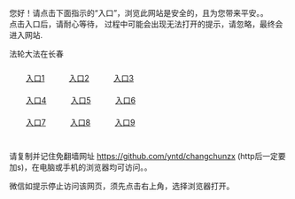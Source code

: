 您好！请点击下面指示的“入口”，浏览此网站是安全的，且为您带来平安。。 <br/>
点击入口后，请耐心等待， 过程中可能会出现无法打开的提示，请忽略，最终会进入网站. </br>

法轮大法在长春<br/>
<div style="padding:10px"><a style="margin:20px" target="_blank" href="https://d273t4xpn3m1zz.cloudfront.net/2Qpsp?wstzgqyg" id="ccLink1" rel="nofollow">入口1</a> <a target="_blank" style="margin:20px" href="https://d35pc6tvoq87ah.cloudfront.net/2Qpsp?sgtfkhj" id="ccLink2" rel="nofollow">入口2</a> <a style="margin:20px" target="_blank" href="https://d1qjk9rt98mvbp.cloudfront.net/2Qpsp?sgcxh" id="ccLink3" rel="nofollow">入口3</a></div>

<div style="padding:10px" ><a style="margin:20px" target="_blank" href="https://d273t4xpn3m1zz.cloudfront.net/2Qpsp?wstzgqyg" id="ccLink4" rel="nofollow">入口4</a> <a style="margin:20px" href="https://d35pc6tvoq87ah.cloudfront.net/2Qpsp?sgtfkhj" target="_blank" id="ccLink5" rel="nofollow">入口5</a> <a style="margin:20px" href="https://d1qjk9rt98mvbp.cloudfront.net/2Qpsp?sgcxh" target="_blank" id="ccLink6" rel="nofollow">入口6</a></div>

<div style="padding:10px"><a style="margin:20px" target="_blank" href="https://d273t4xpn3m1zz.cloudfront.net/2Qpsp?wstzgqyg" id="ccLink7" rel="nofollow">入口7</a> <a style="margin:20px" href="https://d35pc6tvoq87ah.cloudfront.net/2Qpsp?sgtfkhj" target="_blank" id="ccLink8" rel="nofollow">入口8</a> <a style="margin:20px" target="_blank" href="https://d1qjk9rt98mvbp.cloudfront.net/2Qpsp?sgcxh" id="ccLink9" rel="nofollow">入口9</a></div>

<br/>



请复制并记住免翻墙网址 https://github.com/yntd/changchunzx (http后一定要加s)，在电脑或手机的浏览器均可访问。。<br/>

微信如提示停止访问该网页，须先点击右上角，选择浏览器打开。

